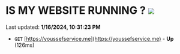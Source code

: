# IS MY WEBSITE RUNNING ? [![](https://img.shields.io/static/v1?label=Sponsor&message=%E2%9D%A4&logo=GitHub&color=%23fe8e86)](https://github.com/sponsors/<username>)

Last updated: **1/16/2024, 10:31:23 PM**

- `GET` [https://youssefservice.me](https://youssefservice.me) - **Up** (126ms)
